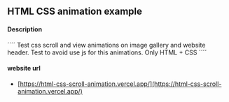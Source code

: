 ## HTML CSS animation example

#### Description
´´´´
Test css scroll and view animations on image gallery and website header.
Test to avoid use js for this animations.
Only HTML + CSS
´´´´

#### website url
- [https://html-css-scroll-animation.vercel.app/](https://html-css-scroll-animation.vercel.app/)